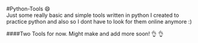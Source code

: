 #Python-Tools :smile:
\
Just some really basic and simple tools written in python I created to practice python and also so I dont have to look for them online anymore :)

####Two Tools for now. Might make and add more soon! :ok_hand: :ok_hand: